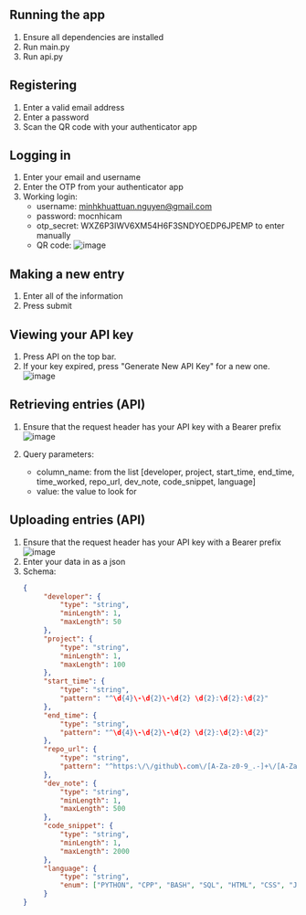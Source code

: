 ## Running the app
1. Ensure all dependencies are installed
3. Run main.py
4. Run api.py

## Registering
1. Enter a valid email address
2. Enter a password
3. Scan the QR code with your authenticator app

## Logging in

1. Enter your email and username
2. Enter the OTP from your authenticator app
3. Working login:
   - username: minhkhuattuan.nguyen@gmail.com
   - password: mocnhicam
   - otp_secret: WXZ6P3IWV6XM54H6F3SNDYOEDP6JPEMP to enter manually
   - QR code: ![image](https://github.com/user-attachments/assets/38ecfdb3-6223-4535-8d20-4c26040cd9f7)


## Making a new entry
1. Enter all of the information
2. Press submit

## Viewing your API key
1. Press API on the top bar.
2. If your key expired, press "Generate New API Key" for a new one.
   ![image](https://github.com/user-attachments/assets/e439bad9-c166-4b48-b3e4-9ad1f2659e43)


## Retrieving entries (API)
1. Ensure that the request header has your API key with a Bearer prefix
   ![image](https://github.com/user-attachments/assets/9a615a36-5d56-4038-8dd9-a94e355998d0)

2. Query parameters:
   - column_name: from the list [developer, project, start_time, end_time, time_worked, repo_url, dev_note, code_snippet, language]
   - value: the value to look for
  
## Uploading entries (API)
1. Ensure that the request header has your API key with a Bearer prefix
   ![image](https://github.com/user-attachments/assets/655d3400-839b-448b-b7f9-4c6bc7e95dc6)
3. Enter your data in as a json
4. Schema:
   ```json
   {
        "developer": {
            "type": "string",
            "minLength": 1,
            "maxLength": 50
        },
        "project": {
            "type": "string",
            "minLength": 1,
            "maxLength": 100
        },
        "start_time": {
            "type": "string",
            "pattern": "^\d{4}\-\d{2}\-\d{2} \d{2}:\d{2}:\d{2}"
        },
        "end_time": {
            "type": "string",
            "pattern": "^\d{4}\-\d{2}\-\d{2} \d{2}:\d{2}:\d{2}"
        },
        "repo_url": {
            "type": "string",
            "pattern": "^https:\/\/github\.com\/[A-Za-z0-9_.-]+\/[A-Za-z0-9_.-]+\/?$"
        },
        "dev_note": {
            "type": "string",
            "minLength": 1,
            "maxLength": 500
        },
        "code_snippet": {
            "type": "string",
            "minLength": 1,
            "maxLength": 2000
        },
        "language": {
            "type": "string",
            "enum": ["PYTHON", "CPP", "BASH", "SQL", "HTML", "CSS", "JAVASCRIPT"]
        }
   }
   ```

